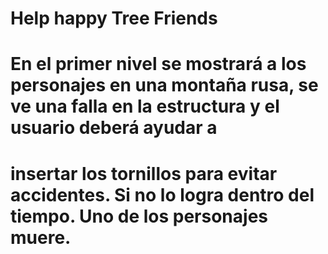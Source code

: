 # Help happy Tree Friends
# En el primer nivel se mostrará a los personajes en una montaña rusa, se ve una falla en la estructura y el usuario deberá ayudar a 
# insertar los tornillos para evitar accidentes. Si no lo logra dentro del tiempo. Uno de los personajes muere.

